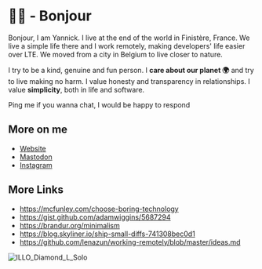 # 👋🏻 - Bonjour

Bonjour, I am Yannick. I live at the end of the world in Finistère, France.
We live a simple life there and I work remotely, making developers' life easier over LTE.
We moved from a city in Belgium to live closer to nature.

I try to be a kind, genuine and fun person.
I **care about our planet 🌍** and try to live making no harm.
I value honesty and transparency in relationships.
I value **simplicity**, both in life and software.

Ping me if you wanna chat, I would be happy to respond


## More on me

- [Website](https://yannickschutz.com)
- [Mastodon](https://tinnies.club/@bonjouryannick)
- [Instagram](https://instagram.com/bonjouryannick)

## More Links 

- https://mcfunley.com/choose-boring-technology
- https://gist.github.com/adamwiggins/5687294
- https://brandur.org/minimalism
- https://blog.skyliner.io/ship-small-diffs-741308bec0d1
- https://github.com/lenazun/working-remotely/blob/master/ideas.md

![ILLO_Diamond_L_Solo](https://github.com/ys/ys/assets/483012/8c60cad3-23a6-42e3-8ced-82980eb0c466)
